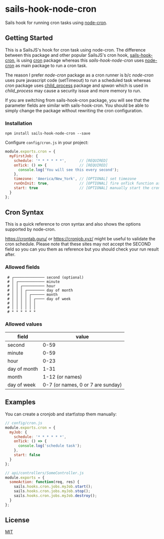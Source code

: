 # sails-hook-node-cron

Sails hook for running cron tasks using [node-cron](https://www.npmjs.com/package/node-cron).

## Getting Started

This is a SailsJS's hook for cron task using node-cron. The difference between this package and other popular SailsJS's cron hook, [sails-hook-cron](https://www.npmjs.com/package/sails-hook-cron), is using [cron](https://www.npmjs.com/package/cron) package whereas this *sails-hook-node-cron* uses [node-cron](https://www.npmjs.com/package/node-cron) as main package to run a cron task.  

The reason I prefer *node-cron* package as a cron runner is b/c *node-cron* uses pure javascript code (setTimeout) to run a scheduled task whereas *cron* package uses [child_process](https://www.npmjs.com/package/child_process) package and *spwan* which is used in *child_process* may cause a security issue and more memory to run. 

If you are switching from sails-hook-cron package, you will see that the parameter fields are similar with sails-hook-cron. You should be able to simply change the package without rewriting the cron configuration.

### Installation

```shell
npm install sails-hook-node-cron --save
```

Configure `config/cron.js` in your project:

```javascript
module.exports.cron = {
  myFirstJob: {
    schedule: '* * * * * *',      // [REQUIRED]
    onTick: () => {               // [REQUIRED]
      console.log('You will see this every second');
    },
    timezone: 'America/New_York', // [OPTIONAL] set timezone
    runOnInit: true,              // [OPTIONAL] fire onTick function as soon as the cron is initialized
    start: true                   // [OPTIONAL] manually start the cron task (DEFAULT = true) See below for the example
  }
};
```

## Cron Syntax

This is a quick reference to cron syntax and also shows the options supported by node-cron.

https://crontab.guru/ or https://cronjob.xyz/ might be useful to validate the cron schedule.
Please note that these sites may not accept the SECOND field so you can you them as reference but you should check your run result after.

### Allowed fields

```
 # ┌────────────── second (optional)
 # │ ┌──────────── minute
 # │ │ ┌────────── hour
 # │ │ │ ┌──────── day of month
 # │ │ │ │ ┌────── month
 # │ │ │ │ │ ┌──── day of week
 # │ │ │ │ │ │
 # │ │ │ │ │ │
 # * * * * * *
```

### Allowed values

|     field    |        value        |
|--------------|---------------------|
|    second    |         0-59        |
|    minute    |         0-59        |
|     hour     |         0-23        |
| day of month |         1-31        |
|     month    |     1-12 (or names) |
|  day of week |     0-7 (or names, 0 or 7 are sunday)  |

## Examples

You can create a cronjob and start\stop them manually:

```javascript
// config/cron.js
module.exports.cron = {
  myJob: {
    schedule: '* * * * * *',
    onTick: () => {
      console.log('schedule task');
    },
    start: false
  }
};

// api/controllers/SomeController.js
module.exports = {
  someAction: function(req, res) {
    sails.hooks.cron.jobs.myJob.start();
    sails.hooks.cron.jobs.myJob.stop();
    sails.hooks.cron.jobs.myJob.destroy();
  }
};
```

## License

[MIT](./LICENSE)

